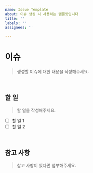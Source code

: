 ```yaml
---
name: Issue Template
about: 이슈 생성 시 사용하는 템플릿입니다
title: ''
labels: ''
assignees: ''

---
```


# 이슈

> 생성할 이슈에 대한 내용을 작성해주세요.

<br>

## 할 일

> 할 일을 작성해주세요.

- [ ] 할 일 1
- [ ] 할 일 2

<br>

## 참고 사항

> 참고 사항이 있다면 첨부해주세요.

<br>
